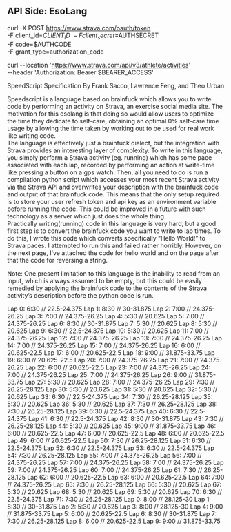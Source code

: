 ## API Side: EsoLang
curl -X POST https://www.strava.com/oauth/token \
	-F client_id=$CLIENT_ID\
	-F client_secret=$AUTHSECRET \
	-F code=$AUTHCODE \
	-F grant_type=authorization_code

curl --location 'https://www.strava.com/api/v3/athlete/activities' \
 --header 'Authorization: Bearer $BEARER_ACCESS'

 SpeedScript Specification
By Frank Sacco, Lawrence Feng, and Theo Urban

Speedscript is a language based on brainfuck which allows you to write code by performing an activity on Strava, an exercise social media site.  The motivation for this esolang is that doing so would allow users to optimize the time they dedicate to self-care, obtaining an optimal 0% self-care time usage by allowing the time taken by working out to be used for real work like writing code.  
The language is effectively just a brainfuck dialect, but the integration with Strava provides an interesting layer of complexity.  To write in this language, you simply perform a Strava activity (eg. running) which has some pace associated with each lap, recorded by performing an action at write-time like pressing a button on a gps watch.  Then, all you need to do is run a compilation python script which accesses your most recent Strava activity via the Strava API and overwrites your description with the brainfuck code and output of that brainfuck code.  This means that the only setup required is to store your user refresh token and api key as an environment variable before running the code.  This could be improved in a future with such technology as a server which just does the whole thing.  
Practically writing(running) code in this language is very hard, but a good first step is to convert the brainfuck code you want to write to lap times.  To do this, I wrote this code which converts specifically “Hello World!” to Strava paces.  I attempted to run this and failed rather horribly.  However, on the next page, I’ve attached the code for hello world and on the page after that the code for reversing a string. 

Note: One present limitation to this language is the inability to read from an input, which is always assumed to be empty, but this could be easily remedied by applying the brainfuck code to the contents of the Strava activity’s description before the python code is run.


Lap 0: 6:30 // 22.5-24.375
Lap 1: 8:30 // 30-31.875
Lap 2: 7:00 // 24.375-26.25
Lap 3: 7:00 // 24.375-26.25
Lap 4: 5:30 // 20.625
Lap 5: 7:00 // 24.375-26.25
Lap 6: 8:30 // 30-31.875
Lap 7: 5:30 // 20.625
Lap 8: 5:30 // 20.625
Lap 9: 6:30 // 22.5-24.375
Lap 10: 5:30 // 20.625
Lap 11: 7:00 // 24.375-26.25
Lap 12: 7:00 // 24.375-26.25
Lap 13: 7:00 // 24.375-26.25
Lap 14: 7:00 // 24.375-26.25
Lap 15: 7:00 // 24.375-26.25
Lap 16: 6:00 // 20.625-22.5
Lap 17: 6:00 // 20.625-22.5
Lap 18: 9:00 // 31.875-33.75
Lap 19: 6:00 // 20.625-22.5
Lap 20: 7:00 // 24.375-26.25
Lap 21: 7:00 // 24.375-26.25
Lap 22: 6:00 // 20.625-22.5
Lap 23: 7:00 // 24.375-26.25
Lap 24: 7:00 // 24.375-26.25
Lap 25: 7:00 // 24.375-26.25
Lap 26: 9:00 // 31.875-33.75
Lap 27: 5:30 // 20.625
Lap 28: 7:00 // 24.375-26.25
Lap 29: 7:30 // 26.25-28.125
Lap 30: 5:30 // 20.625
Lap 31: 5:30 // 20.625
Lap 32: 5:30 // 20.625
Lap 33: 6:30 // 22.5-24.375
Lap 34: 7:30 // 26.25-28.125
Lap 35: 5:30 // 20.625
Lap 36: 5:30 // 20.625
Lap 37: 7:30 // 26.25-28.125
Lap 38: 7:30 // 26.25-28.125
Lap 39: 6:30 // 22.5-24.375
Lap 40: 6:30 // 22.5-24.375
Lap 41: 6:30 // 22.5-24.375
Lap 42: 8:30 // 30-31.875
Lap 43: 7:30 // 26.25-28.125
Lap 44: 5:30 // 20.625
Lap 45: 9:00 // 31.875-33.75
Lap 46: 6:00 // 20.625-22.5
Lap 47: 6:00 // 20.625-22.5
Lap 48: 6:00 // 20.625-22.5
Lap 49: 6:00 // 20.625-22.5
Lap 50: 7:30 // 26.25-28.125
Lap 51: 6:30 // 22.5-24.375
Lap 52: 6:30 // 22.5-24.375
Lap 53: 6:30 // 22.5-24.375
Lap 54: 7:30 // 26.25-28.125
Lap 55: 7:00 // 24.375-26.25
Lap 56: 7:00 // 24.375-26.25
Lap 57: 7:00 // 24.375-26.25
Lap 58: 7:00 // 24.375-26.25
Lap 59: 7:00 // 24.375-26.25
Lap 60: 7:00 // 24.375-26.25
Lap 61: 7:30 // 26.25-28.125
Lap 62: 6:00 // 20.625-22.5
Lap 63: 6:00 // 20.625-22.5
Lap 64: 7:00 // 24.375-26.25
Lap 65: 7:30 // 26.25-28.125
Lap 66: 5:30 // 20.625
Lap 67: 5:30 // 20.625
Lap 68: 5:30 // 20.625
Lap 69: 5:30 // 20.625
Lap 70: 6:30 // 22.5-24.375
Lap 71: 7:30 // 26.25-28.125
Lap 0: 8:00 // 28.125-30
Lap 1: 8:30 // 30-31.875
Lap 2: 5:30 // 20.625
Lap 3: 8:00 // 28.125-30
Lap 4: 9:00 // 31.875-33.75
Lap 5: 6:00 // 20.625-22.5
Lap 6: 8:30 // 30-31.875
Lap 7: 7:30 // 26.25-28.125
Lap 8: 6:00 // 20.625-22.5
Lap 9: 9:00 // 31.875-33.75